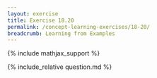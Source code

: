 ```yaml
---
layout: exercise
title: Exercise 18.20
permalink: /concept-learning-exercises/18-20/
breadcrumb: Learning from Examples
---
```


{% include mathjax_support %}

<div><i class="arrow-up" data-chapter="concept-learning-exercises" data-exercise="ex_20" data-rating="0"></i></div>
{% include_relative question.md %}

